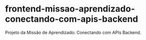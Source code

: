 # frontend-missao-aprendizado-conectando-com-apis-backend
Projeto da Missão de Aprendizado: Conectando com APIs Backend.
